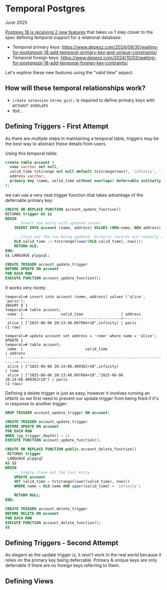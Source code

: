 Temporal Postgres
=================

June 2025

[Postgres 18 is receiving 2 new features](https://www.postgresql.org/about/news/postgresql-18-beta-1-released-3070/) that takes us 1 step closer to the spec defining temporal support for a relational database:

 - Temporal primary keys: https://www.depesz.com/2024/09/30/waiting-for-postgresql-18-add-temporal-primary-key-and-unique-constraints/
 - Temporal foreign keys: https://www.depesz.com/2024/10/03/waiting-for-postgresql-18-add-temporal-foreign-key-contraints/

Let's explore these new features using the "valid time" aspect.

How will these temporal relationships work?
-------------------------------------------

 - `create extension btree_gist;` is required to define primary keys with `WITHOUT OVERLAPS`
 - tbd...

Defining Triggers - First Attempt
---------------------------------

As there are multiple steps in maintaining a temporal table, triggers may be the best way to abstract these details from users.

Using this temporal table:

```sql
create table account (
  name varchar not null,
  valid_time tstzrange not null default tstzrange(now(), 'infinity', '[)'),
  address varchar,
  primary key (name, valid_time without overlaps) deferrable initially deferred
);
```

we can use a very neat trigger function that takes advantage of the deferrable primary key:

```sql
CREATE OR REPLACE FUNCTION account_update_function()
RETURNS trigger AS $$
BEGIN
    -- Insert new entry with updated values
    INSERT INTO account (name, address) VALUES (NEW.name, NEW.address);

    -- Close out the row being updated. Historic records are readonly and we only update valid_time.
    OLD.valid_time := tstzrange(lower(OLD.valid_time), now());
    RETURN OLD;
END;
$$ LANGUAGE plpgsql;

CREATE TRIGGER account_update_trigger
BEFORE UPDATE ON account
FOR EACH ROW
EXECUTE FUNCTION account_update_function();
```

It works very nicely:

```
temporal=# insert into account (name, address) values ('alice', 'paris');
INSERT 0 1
temporal=# table account;
 name  |                 valid_time                 | address
-------+--------------------------------------------+---------
 alice | ["2025-06-06 20:13:48.097884+10",infinity) | paris
(1 row)

temporal=# update account set address = 'rome' where name = 'alice';
UPDATE 1
temporal=# table account;
 name  |                            valid_time                             | address
-------+-------------------------------------------------------------------+---------
 alice | ["2025-06-06 20:14:08.409362+10",infinity)                        | rome
 alice | ["2025-06-06 20:13:48.097884+10","2025-06-06 20:14:08.409362+10") | paris
(2 rows)
```

Defining a delete trigger is just as easy, however it involves running an `UPDATE` so we first need to prevent our update trigger from being fired if it's in response to another trigger:

```sql
DROP TRIGGER account_update_trigger ON account;

CREATE TRIGGER account_update_trigger
BEFORE UPDATE ON account
FOR EACH ROW
WHEN (pg_trigger_depth() < 1)
EXECUTE FUNCTION account_update_function();

CREATE OR REPLACE FUNCTION public.account_delete_function()
 RETURNS trigger
 LANGUAGE plpgsql
AS $$
BEGIN
    -- Simply close out the last entry
    UPDATE account
    SET valid_time = tstzrange(lower(valid_time), now())
    WHERE name = OLD.name AND upper(valid_time) = 'infinity';

    RETURN NULL;
END;

CREATE TRIGGER account_delete_trigger
BEFORE DELETE ON account
FOR EACH ROW
EXECUTE FUNCTION account_delete_function();
$$
```

Defining Triggers - Second Attempt
----------------------------------

As elegant as the update trigger is, it won't work in the real world because it relies on the primary key being deferrable.  Primary & unique keys are
only deferrable if there are no foreign keys referring to them.

Defining Views
--------------
